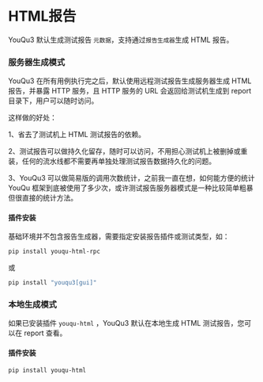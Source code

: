 # HTML报告

YouQu3 默认生成测试报告 `元数据`，支持通过`报告生成器`生成 HTML 报告。

### 服务器生成模式  <Badge type="warning" text="默认" />

YouQu3 在所有用例执行完之后，默认使用远程测试报告生成服务器生成 HTML 报告，并暴露 HTTP 服务，且 HTTP 服务的 URL 会返回给测试机生成到 report 目录下，用户可以随时访问。

这样做的好处：

1、省去了测试机上 HTML 测试报告的依赖。

2、测试报告可以做持久化留存，随时可以访问，不用担心测试机上被删掉或重装，任何的流水线都不需要再单独处理测试报告数据持久化的问题。

3、YouQu3 可以做简易版的调用次数统计，之前我一直在想，如何能方便的统计 YouQu 框架到底被使用了多少次，或许测试报告服务器模式是一种比较简单粗暴但很直接的统计方法。

#### 插件安装

基础环境并不包含报告生成器，需要指定安装报告插件或测试类型，如：

```bash
pip install youqu-html-rpc
```

或

```bash
pip install "youqu3[gui]"
```

### 本地生成模式 <Badge type="warning" text="youqu-html 插件" />

如果已安装插件 `youqu-html` ，YouQu3 默认在本地生成 HTML 测试报告，您可以在 report 查看。

#### 插件安装

```bash
pip install youqu-html
```